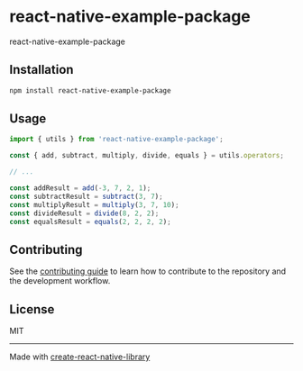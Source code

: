 # react-native-example-package

react-native-example-package

## Installation

```sh
npm install react-native-example-package
```

## Usage

```js
import { utils } from 'react-native-example-package';

const { add, subtract, multiply, divide, equals } = utils.operators;

// ...

const addResult = add(-3, 7, 2, 1);
const subtractResult = subtract(3, 7);
const multiplyResult = multiply(3, 7, 10);
const divideResult = divide(8, 2, 2);
const equalsResult = equals(2, 2, 2, 2);
```

## Contributing

See the [contributing guide](CONTRIBUTING.md) to learn how to contribute to the repository and the development workflow.

## License

MIT

---

Made with [create-react-native-library](https://github.com/callstack/react-native-builder-bob)

